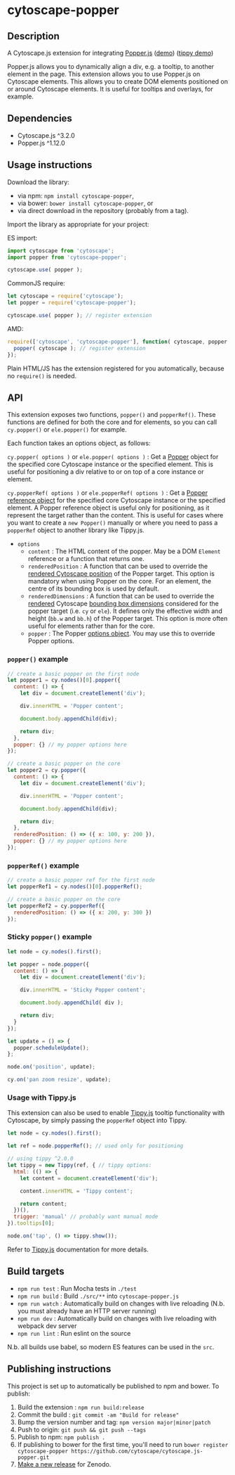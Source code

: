 cytoscape-popper
================================================================================


## Description

A Cytoscape.js extension for integrating [Popper.js](https://popper.js.org/) ([demo](https://cytoscape.github.io/cytoscape.js-popper)) ([tippy demo](https://cytoscape.github.io/cytoscape.js-popper/demo-tippy.html))

Popper.js allows you to dynamically align a div, e.g. a tooltip, to another element in the page.  This extension allows you to use Popper.js on Cytoscape elements.  This allows you to create DOM elements positioned on or around Cytoscape elements.  It is useful for tooltips and overlays, for example.

## Dependencies

 * Cytoscape.js ^3.2.0
 * Popper.js ^1.12.0


## Usage instructions

Download the library:
 * via npm: `npm install cytoscape-popper`,
 * via bower: `bower install cytoscape-popper`, or
 * via direct download in the repository (probably from a tag).

Import the library as appropriate for your project:

ES import:

```js
import cytoscape from 'cytoscape';
import popper from 'cytoscape-popper';

cytoscape.use( popper );
```

CommonJS require:

```js
let cytoscape = require('cytoscape');
let popper = require('cytoscape-popper');

cytoscape.use( popper ); // register extension
```

AMD:

```js
require(['cytoscape', 'cytoscape-popper'], function( cytoscape, popper ){
  popper( cytoscape ); // register extension
});
```

Plain HTML/JS has the extension registered for you automatically, because no `require()` is needed.


## API

This extension exposes two functions, `popper()` and `popperRef()`.  These functions are defined for both the core and for elements, so you can call `cy.popper()` or `ele.popper()` for example.

Each function takes an options object, as follows:

`cy.popper( options )` or `ele.popper( options )` : Get a [Popper](https://popper.js.org/popper-documentation.html#Popper) object for the specified core Cytoscape instance or the specified element.  This is useful for positioning a div relative to or on top of a core instance or element.

`cy.popperRef( options )` or `ele.popperRef( options )` : Get a [Popper reference object](https://popper.js.org/popper-documentation.html#referenceObject) for the specified core Cytoscape instance or the specified element.  A Popper reference object is useful only for positioning, as it represent the target rather than the content.  This is useful for cases where you want to create a `new Popper()` manually or where you need to pass a `popperRef` object to another library like Tippy.js.

 - `options`
   - `content` : The HTML content of the popper.  May be a DOM `Element` reference or a function that returns one.
   - `renderedPosition` : A function that can be used to override the [rendered Cytoscape position](http://js.cytoscape.org/#notation/position) of the Popper target.  This option is mandatory when using Popper on the core.  For an element, the centre of its bounding box is used by default.
   - `renderedDimensions` : A function that can be used to override the [rendered](http://js.cytoscape.org/#notation/position) Cytoscape [bounding box dimensions](http://js.cytoscape.org/#eles.renderedBoundingBox) considered for the popper target (i.e. `cy` or `ele`).  It defines only the effective width and height (`bb.w` and `bb.h`) of the Popper target.   This option is more often useful for elements rather than for the core.
   - `popper` : The Popper [options object](https://popper.js.org/popper-documentation.html#new_Popper_new).  You may use this to override Popper options.

### `popper()` example

``` js
// create a basic popper on the first node
let popper1 = cy.nodes()[0].popper({
  content: () => {
    let div = document.createElement('div');

    div.innerHTML = 'Popper content';

    document.body.appendChild(div);

    return div;
  },
  popper: {} // my popper options here
});

// create a basic popper on the core
let popper2 = cy.popper({
  content: () => {
    let div = document.createElement('div');

    div.innerHTML = 'Popper content';

    document.body.appendChild(div);

    return div;
  },
  renderedPosition: () => ({ x: 100, y: 200 }),
  popper: {} // my popper options here
});
```

### `popperRef()` example

``` js
// create a basic popper ref for the first node
let popperRef1 = cy.nodes()[0].popperRef();

// create a basic popper on the core
let popperRef2 = cy.popperRef({
  renderedPosition: () => ({ x: 200, y: 300 })
});
```

### Sticky `popper()` example

```js
let node = cy.nodes().first();

let popper = node.popper({
  content: () => {
    let div = document.createElement('div');

    div.innerHTML = 'Sticky Popper content';

    document.body.appendChild( div );

    return div;
  }
});

let update = () => {
  popper.scheduleUpdate();
};

node.on('position', update);

cy.on('pan zoom resize', update);
```

### Usage with Tippy.js

This extension can also be used to enable [Tippy.js](https://atomiks.github.io/tippyjs/) tooltip functionality with Cytoscape, by simply passing the `popperRef` object into Tippy.

```js
let node = cy.nodes().first();

let ref = node.popperRef(); // used only for positioning

// using tippy ^2.0.0
let tippy = new Tippy(ref, { // tippy options:
  html: (() => {
    let content = document.createElement('div');

    content.innerHTML = 'Tippy content';

    return content;
  })(),
  trigger: 'manual' // probably want manual mode
}).tooltips[0];

node.on('tap', () => tippy.show());
```

Refer to [Tippy.js](https://atomiks.github.io/tippyjs) documentation for more details.



## Build targets

* `npm run test` : Run Mocha tests in `./test`
* `npm run build` : Build `./src/**` into `cytoscape-popper.js`
* `npm run watch` : Automatically build on changes with live reloading (N.b. you must already have an HTTP server running)
* `npm run dev` : Automatically build on changes with live reloading with webpack dev server
* `npm run lint` : Run eslint on the source

N.b. all builds use babel, so modern ES features can be used in the `src`.


## Publishing instructions

This project is set up to automatically be published to npm and bower.  To publish:

1. Build the extension : `npm run build:release`
1. Commit the build : `git commit -am "Build for release"`
1. Bump the version number and tag: `npm version major|minor|patch`
1. Push to origin: `git push && git push --tags`
1. Publish to npm: `npm publish .`
1. If publishing to bower for the first time, you'll need to run `bower register cytoscape-popper https://github.com/cytoscape/cytoscape.js-popper.git`
1. [Make a new release](https://github.com/cytoscape/cytoscape.js-popper/releases/new) for Zenodo.
